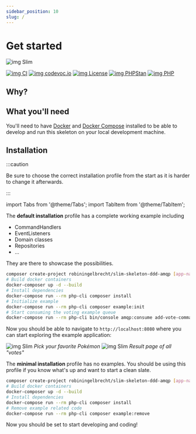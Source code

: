 ```yaml
---
sidebar_position: 10
slug: /
---
```


# Get started

![img Slim](/img/banner-header.webp)

[![img CI](https://github.com/robiningelbrecht/slim-skeleton-ddd-amqp/actions/workflows/ci.yml/badge.svg)](https://github.com/robiningelbrecht/slim-skeleton-ddd-amqp/actions/workflows/ci.yml)
[![img codevoc.io](https://codecov.io/gh/robiningelbrecht/php-slim-skeleton/branch/master/graph/badge.svg?token=hgnlFWvWvw)](https://codecov.io/gh/robiningelbrecht/php-slim-skeleton)
[![img License](https://img.shields.io/github/license/robiningelbrecht/slim-skeleton-ddd-amqp?color=428f7e&logo=open%20source%20initiative&logoColor=white)](https://github.com/robiningelbrecht/slim-skeleton-ddd-amqp/blob/master/LICENSE)
[![img PHPStan](https://img.shields.io/badge/PHPStan-level%208-succes.svg?logo=php&logoColor=white&color=31C652)](https://phpstan.org/)
[![img PHP](https://img.shields.io/packagist/php-v/robiningelbrecht/slim-skeleton-ddd-amqp/dev-master?color=%23777bb3&logo=php&logoColor=white)](https://php.net/)

## Why?

## What you'll need

You'll need to have [Docker](https://docs.docker.com/get-docker/) and [Docker Compose](https://docs.docker.com/compose/) installed 
to be able to develop and run this skeleton on your local development machine.

## Installation

:::caution

Be sure to choose the correct installation profile from the start as it is harder to change it afterwards.

:::

import Tabs from '@theme/Tabs';
import TabItem from '@theme/TabItem';

<Tabs>
  <TabItem value="default" label="Default" default>

The **default installation** profile has a complete working example including

* CommandHandlers
* EventListeners
* Domain classes
* Repositories
* ...

They are there to showcase the possibilities.

```bash
composer create-project robiningelbrecht/slim-skeleton-ddd-amqp [app-name] --no-install --ignore-platform-reqs --stability=dev
# Build docker containers
docker-composer up -d --build
# Install dependencies
docker-compose run --rm php-cli composer install
# Initialize example
docker-compose run --rm php-cli composer example:init
# Start consuming the voting example queue
docker-compose run --rm php-cli bin/console amqp:consume add-vote-command-queue
``` 

Now you should be able to navigate to `http://localhost:8080` where you can start exploring the example application:

![img Slim](/img/example-app-vote.webp)
*Pick your favorite Pokémon*
![img Slim](/img/example-app-results.webp)
*Result page of all "votes"*

  </TabItem>
  <TabItem value="minimal" label="Minimal">

The **minimal installation** profile has no examples. 
You should be using this profile if you know what's up and want to start a clean slate.

```bash
composer create-project robiningelbrecht/slim-skeleton-ddd-amqp [app-name] --no-install --ignore-platform-reqs --stability=dev
# Build docker containers
docker-composer up -d --build
# Install dependencies
docker-compose run --rm php-cli composer install
# Remove example related code
docker-compose run --rm php-cli composer example:remove
```

Now you should be set to start developing and coding!

  </TabItem>
</Tabs>


